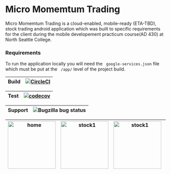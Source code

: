 # Micro Momemtum Trading
Micro Momemtum Trading is a cloud-enabled, mobile-ready (ETA-TBD), stock trading android application which was built to specific requirements for the client during the mobile developement practicum course(AD 430) at North Seattle College. 


### Requirements
To run the application locally you will need the ` google-services.json` file which must be put at the ` /app/` level of the project build.


|Build   | [![CircleCI](https://circleci.com/gh/gitsah/MicroMomentums.svg?style=svg)](https://circleci.com/gh/gitsah/MicroMomentums) |
| --------- | --------- |


|Test     |[![codecov](https://codecov.io/gh/gitsah/MicroMomentums/branch/master/graph/badge.svg)](https://codecov.io/gh/gitsah/MicroMomentums)|
| --------- | --------- |

|Support  |![Bugzilla bug status](https://img.shields.io/badge/api-24%E2%86%9227-lightgrey.svg)|
| --------- | -------- |




  | <img width="150" alt="home" src="https://user-images.githubusercontent.com/25112069/49419127-66d1f600-f73a-11e8-8caa-3b73be3ff605.png"> | <img width="150" alt="stock1" src="https://user-images.githubusercontent.com/25112069/49419140-781b0280-f73a-11e8-8e31-22bd653306ae.png"> | <img width="150" alt="stock1" src="https://user-images.githubusercontent.com/25112069/49419145-7d784d00-f73a-11e8-9d82-c0f19e909ccb.png"> |<img width="150" alt="stock1" src="https://user-images.githubusercontent.com/25112069/49419149-80733d80-f73a-11e8-84e2-8b420e7ec6cc.png">|
|---------|---------|---------|---------|




